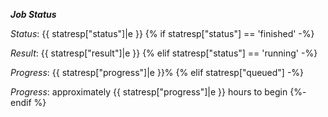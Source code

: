 __*Job Status*__

*Status*: {{ statresp["status"]|e }}
{% if statresp["status"] == 'finished' -%}

*Result*: {{ statresp["result"]|e }}
{% elif statresp["status"] == 'running' -%}

*Progress*: {{ statresp["progress"]|e }}%
{% elif statresp["queued"] -%}

*Progress*: approximately {{ statresp["progress"]|e }} hours to begin
{%- endif %}